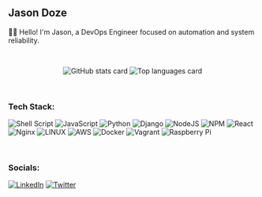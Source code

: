 ## Jason Doze
👋🏻 Hello! I'm Jason, a DevOps Engineer focused on automation and system reliability.

<br>


<p align="center">
  <img src="https://github-readme-stats.vercel.app/api?username=Jason-Doze&theme=dark&hide_border=true&include_all_commits=true&count_private=true" alt="GitHub stats card" />
  <img src="https://github-readme-stats.vercel.app/api/top-langs/?username=Jason-Doze&theme=dark&hide_border=true&include_all_commits=true&count_private=true&layout=compact" alt="Top languages card" />
</p>

<br>

### Tech Stack:
![Shell Script](https://img.shields.io/badge/shell_script-%23121011.svg?style=for-the-badge&logo=gnu-bash&logoColor=white) ![JavaScript](https://img.shields.io/badge/javascript-%23323330.svg?style=for-the-badge&logo=javascript&logoColor=%23F7DF1E) ![Python](https://img.shields.io/badge/python-3670A0?style=for-the-badge&logo=python&logoColor=ffdd54) ![Django](https://img.shields.io/badge/django-%23092E20.svg?style=for-the-badge&logo=django&logoColor=white) ![NodeJS](https://img.shields.io/badge/node.js-6DA55F?style=for-the-badge&logo=node.js&logoColor=white) ![NPM](https://img.shields.io/badge/NPM-%23000000.svg?style=for-the-badge&logo=npm&logoColor=white) ![React](https://img.shields.io/badge/react-%2320232a.svg?style=for-the-badge&logo=react&logoColor=%2361DAFB) ![Nginx](https://img.shields.io/badge/nginx-%23009639.svg?style=for-the-badge&logo=nginx&logoColor=white) ![LINUX](https://img.shields.io/badge/Linux-FCC624?style=for-the-badge&logo=linux&logoColor=black) ![AWS](https://img.shields.io/badge/AWS-%23FF9900.svg?style=for-the-badge&logo=amazon-aws&logoColor=white) ![Docker](https://img.shields.io/badge/docker-%230db7ed.svg?style=for-the-badge&logo=docker&logoColor=white) ![Vagrant](https://img.shields.io/badge/vagrant-%231563FF.svg?style=for-the-badge&logo=vagrant&logoColor=white) ![Raspberry Pi](https://img.shields.io/badge/-RaspberryPi-C51A4A?style=for-the-badge&logo=Raspberry-Pi)

<br>

### Socials:
[![LinkedIn](https://img.shields.io/badge/LinkedIn-%230077B5.svg?logo=linkedin&logoColor=white)](https://www.linkedin.com/in/jdoze/) 
[![Twitter](https://img.shields.io/twitter/follow/JasonDoze?color=%231DA1F2&label=Follow%20%40JasonDoze&logo=twitter)](https://twitter.com/JasonDoze)




<!-- Proudly created with GPRM ( https://gprm.itsvg.in ) -->
